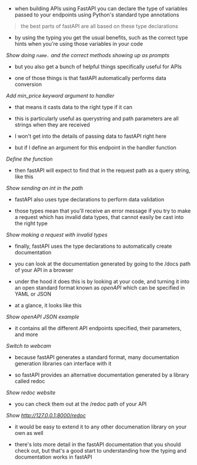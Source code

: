 - when building APIs using FastAPI you can declare the type of variables passed to your endpoints using Python's standard type annotations

> the best parts of fastAPI are all based on these type declarations

- by using the typing you get the usual benefits, such as the correct type hints when you're using those variables in your code

_Show doing `name.` and the correct methods showing up as prompts_

- but you also get a bunch of helpful things specifically useful for APIs

- one of those things is that fastAPI automatically performs data conversion

_Add min_price keyword argument to handler_

<!-- TODO typewrite "data conversion" -->

- that means it casts data to the right type if it can
- this is particularly useful as querystring and path parameters are all strings when they are received

- I won't get into the details of passing data to fastAPI right here
- but if I define an argument for this endpoint in the handler function

_Define the function_

- then fastAPI will expect to find that in the request path as a query string, like this

_Show sending an int in the path_

- fastAPI also uses type declarations to perform data validation

<!-- TODO typewrite "data validation" -->

- those types mean that you'll receive an error message if you try to make a request which has invalid data types, that cannot easily be cast into the right type

_Show making a request with invalid types_

- finally, fastAPI uses the type declarations to automatically create documentation
- you can look at the documentation generated by going to the /docs path of your API in a browser

- under the hood it does this is by looking at your code, and turning it into an open standard format known as _openAPI_ which can be specified in YAML or JSON
- at a glance, it looks like this

_Show openAPI JSON example_

- it contains all the different API endpoints specified, their parameters, and more

_Switch to webcam_

- because fastAPI generates a standard format, many documentation generation libraries can interface with it

- so fastAPI provides an alternative documentation generated by a library called redoc

_Show redoc website_

- you can check them out at the /redoc path of your API

_Show http://127.0.0.1:8000/redoc_

- it would be easy to extend it to any other documenation library on your own as well

<!-- OUTRO -->

- there's lots more detail in the fastAPI documentation that you should check out, but that's a good start to understanding how the typing and documentation works in fastAPI
